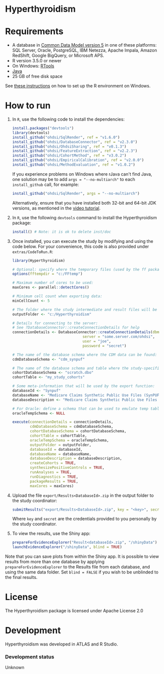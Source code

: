 Hyperthyroidism
==============================


Requirements
============

- A database in [Common Data Model version 5](https://github.com/OHDSI/CommonDataModel) in one of these platforms: SQL Server, Oracle, PostgreSQL, IBM Netezza, Apache Impala, Amazon RedShift, Google BigQuery, or Microsoft APS.
- R version 3.5.0 or newer
- On Windows: [RTools](http://cran.r-project.org/bin/windows/Rtools/)
- [Java](http://java.com)
- 25 GB of free disk space

See [these instructions](https://ohdsi.github.io/MethodsLibrary/rSetup.html) on how to set up the R environment on Windows.

How to run
==========
1. In `R`, use the following code to install the dependencies:

	```r
	install.packages("devtools")
	library(devtools)
	install_github("ohdsi/SqlRender", ref = "v1.6.0")
	install_github("ohdsi/DatabaseConnector", ref = "v2.3.0")
	install_github("ohdsi/OhdsiSharing", ref = "v0.1.3")
	install_github("ohdsi/FeatureExtraction", ref = "v2.2.3")
	install_github("ohdsi/CohortMethod", ref = "v3.0.2")
	install_github("ohdsi/EmpiricalCalibration", ref = "v2.0.0")
	install_github("ohdsi/MethodEvaluation", ref = "v1.0.2")
	```

	If you experience problems on Windows where rJava can't find Java, one solution may be to add `args = "--no-multiarch"` to each `install_github` call, for example:
	
	```r
	install_github("ohdsi/SqlRender", args = "--no-multiarch")
	```
	
	Alternatively, ensure that you have installed both 32-bit and 64-bit JDK versions, as mentioned in the [video tutorial](https://youtu.be/K9_0s2Rchbo).
	
2. In `R`, use the following `devtools` command to install the Hyperthyroidism package:

	```r
	install() # Note: it is ok to delete inst/doc
	```
	
3. Once installed, you can execute the study by modifying and using the code below. For your convenience, this code is also provided under `extras/CodeToRun.R`:

	```r
	library(Hyperthyroidism)
	
	# Optional: specify where the temporary files (used by the ff package) will be created:
	options(fftempdir = "c:/FFtemp")
	
	# Maximum number of cores to be used:
	maxCores <- parallel::detectCores()
	
	# Minimum cell count when exporting data:
	minCellCount <- 5
	
	# The folder where the study intermediate and result files will be written:
	outputFolder <- "c:/Hyperthyroidism"
	
	# Details for connecting to the server:
	# See ?DatabaseConnector::createConnectionDetails for help
	connectionDetails <- DatabaseConnector::createConnectionDetails(dbms = "postgresql",
									server = "some.server.com/ohdsi",
									user = "joe",
									password = "secret")
	
	# The name of the database schema where the CDM data can be found:
	cdmDatabaseSchema <- "cdm_synpuf"
	
	# The name of the database schema and table where the study-specific cohorts will be instantiated:
	cohortDatabaseSchema <- "scratch.dbo"
	cohortTable <- "my_study_cohorts"
	
	# Some meta-information that will be used by the export function:
	databaseId <- "Synpuf"
	databaseName <- "Medicare Claims Synthetic Public Use Files (SynPUFs)"
	databaseDescription <- "Medicare Claims Synthetic Public Use Files (SynPUFs) were created to allow interested parties to gain familiarity using Medicare claims data while protecting beneficiary privacy. These files are intended to promote development of software and applications that utilize files in this format, train researchers on the use and complexities of Centers for Medicare and Medicaid Services (CMS) claims, and support safe data mining innovations. The SynPUFs were created by combining randomized information from multiple unique beneficiaries and changing variable values. This randomization and combining of beneficiary information ensures privacy of health information."
	
	# For Oracle: define a schema that can be used to emulate temp tables:
	oracleTempSchema <- NULL
	
	execute(connectionDetails = connectionDetails,
            cdmDatabaseSchema = cdmDatabaseSchema,
            cohortDatabaseSchema = cohortDatabaseSchema,
            cohortTable = cohortTable,
            oracleTempSchema = oracleTempSchema,
            outputFolder = outputFolder,
            databaseId = databaseId,
            databaseName = databaseName,
            databaseDescription = databaseDescription,
            createCohorts = TRUE,
            synthesizePositiveControls = TRUE,
            runAnalyses = TRUE,
            runDiagnostics = TRUE,
            packageResults = TRUE,
            maxCores = maxCores)
	```

4. Upload the file ```export/Results<DatabaseId>.zip``` in the output folder to the study coordinator:

	```r
	submitResults("export/Results<DatabaseId>.zip", key = "<key>", secret = "<secret>")
	```
	
	Where ```key``` and ```secret``` are the credentials provided to you personally by the study coordinator.
		
5. To view the results, use the Shiny app:

	```r
	prepareForEvidenceExplorer("Result<databaseId>.zip", "/shinyData")
	launchEvidenceExplorer("/shinyData", blind = TRUE)
	```
  
  Note that you can save plots from within the Shiny app. It is possible to view results from more than one database by applying `prepareForEvidenceExplorer` to the Results file from each database, and using the same data folder. Set `blind = FALSE` if you wish to be unblinded to the final results.

License
=======
The Hyperthyroidism package is licensed under Apache License 2.0

Development
===========
Hyperthyroidism was developed in ATLAS and R Studio.

### Development status

Unknown

